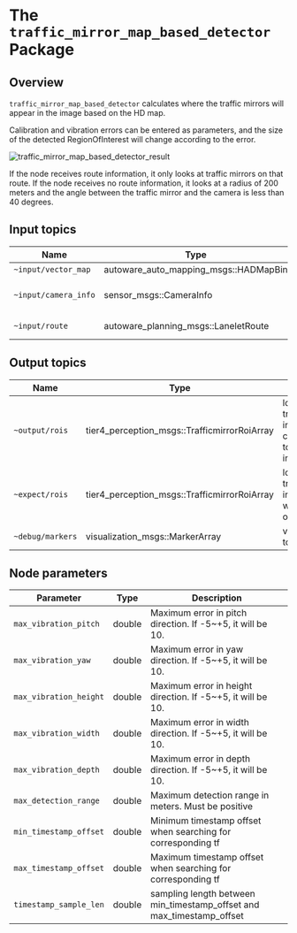 # The `traffic_mirror_map_based_detector` Package

## Overview

`traffic_mirror_map_based_detector` calculates where the traffic mirrors will appear in the image based on the HD map.

Calibration and vibration errors can be entered as parameters, and the size of the detected RegionOfInterest will change according to the error.

![traffic_mirror_map_based_detector_result](./docs/traffic_mirror_map_based_detector_result.svg)

If the node receives route information, it only looks at traffic mirrors on that route.
If the node receives no route information, it looks at a radius of 200 meters and the angle between the traffic mirror and the camera is less than 40 degrees.

## Input topics

| Name                 | Type                                  | Description             |
| -------------------- | ------------------------------------- | ----------------------- |
| `~input/vector_map`  | autoware_auto_mapping_msgs::HADMapBin | vector map              |
| `~input/camera_info` | sensor_msgs::CameraInfo               | target camera parameter |
| `~input/route`       | autoware_planning_msgs::LaneletRoute  | optional: route         |

## Output topics

| Name             | Type                                        | Description                                                          |
| ---------------- | ------------------------------------------- | -------------------------------------------------------------------- |
| `~output/rois`   | tier4_perception_msgs::TrafficmirrorRoiArray | location of traffic mirrors in image corresponding to the camera info |
| `~expect/rois`   | tier4_perception_msgs::TrafficmirrorRoiArray | location of traffic mirrors in image without any offset               |
| `~debug/markers` | visualization_msgs::MarkerArray             | visualization to debug                                               |

## Node parameters

| Parameter              | Type   | Description                                                           |
| ---------------------- | ------ | --------------------------------------------------------------------- |
| `max_vibration_pitch`  | double | Maximum error in pitch direction. If -5~+5, it will be 10.            |
| `max_vibration_yaw`    | double | Maximum error in yaw direction. If -5~+5, it will be 10.              |
| `max_vibration_height` | double | Maximum error in height direction. If -5~+5, it will be 10.           |
| `max_vibration_width`  | double | Maximum error in width direction. If -5~+5, it will be 10.            |
| `max_vibration_depth`  | double | Maximum error in depth direction. If -5~+5, it will be 10.            |
| `max_detection_range`  | double | Maximum detection range in meters. Must be positive                   |
| `min_timestamp_offset` | double | Minimum timestamp offset when searching for corresponding tf          |
| `max_timestamp_offset` | double | Maximum timestamp offset when searching for corresponding tf          |
| `timestamp_sample_len` | double | sampling length between min_timestamp_offset and max_timestamp_offset |
